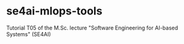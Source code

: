 # se4ai-mlops-tools
Tutorial T05 of the M.Sc. lecture "Software Engineering for AI-based Systems" (SE4AI)
